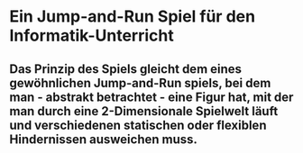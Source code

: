 # Ein Jump-and-Run Spiel für den Informatik-Unterricht
## Das Prinzip des Spiels gleicht dem eines gewöhnlichen Jump-and-Run spiels, bei dem man - abstrakt betrachtet - eine Figur hat, mit der man durch eine 2-Dimensionale Spielwelt läuft und verschiedenen statischen oder flexiblen Hindernissen ausweichen muss.
